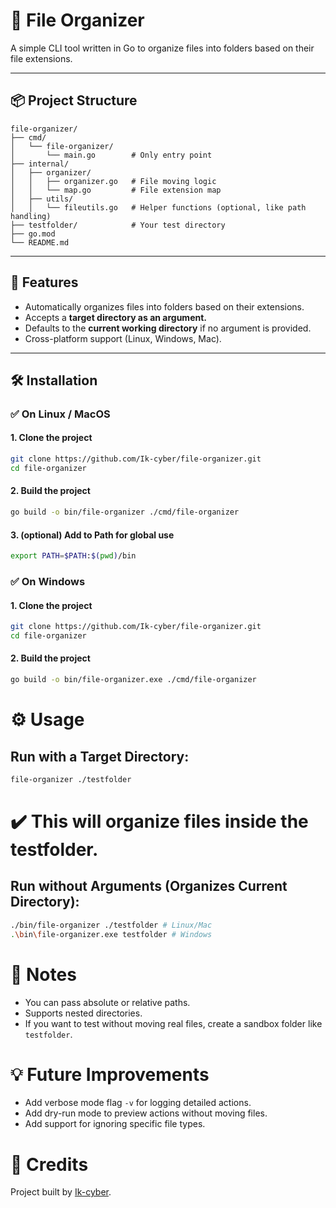 # 📂 File Organizer

A simple CLI tool written in Go to organize files into folders based on their file extensions.

---

## 📦 Project Structure

```text
file-organizer/
├── cmd/
│   └── file-organizer/
│       └── main.go        # Only entry point
├── internal/
│   ├── organizer/
│   │   ├── organizer.go   # File moving logic
│   │   └── map.go         # File extension map
│   ├── utils/
│   │   └── fileutils.go   # Helper functions (optional, like path handling)
├── testfolder/            # Your test directory
├── go.mod
└── README.md
```

---

## 🚀 Features

- Automatically organizes files into folders based on their extensions.
- Accepts a **target directory as an argument.**
- Defaults to the **current working directory** if no argument is provided.
- Cross-platform support (Linux, Windows, Mac).

---

## 🛠️ Installation

### ✅ On Linux / MacOS

#### 1. Clone the project

```bash
git clone https://github.com/Ik-cyber/file-organizer.git
cd file-organizer
```

#### 2. Build the project

```bash
go build -o bin/file-organizer ./cmd/file-organizer
```

#### 3. (optional) Add to Path for global use

```bash
export PATH=$PATH:$(pwd)/bin
```

### ✅ On Windows

#### 1. Clone the project

```bash
git clone https://github.com/Ik-cyber/file-organizer.git
cd file-organizer
```

#### 2. Build the project

```bash
go build -o bin/file-organizer.exe ./cmd/file-organizer
```

# ⚙️ Usage

## Run with a Target Directory:

```bash
file-organizer ./testfolder
```

# ✔️ This will organize files inside the testfolder.

## Run without Arguments (Organizes Current Directory):

```bash
./bin/file-organizer ./testfolder # Linux/Mac
.\bin\file-organizer.exe testfolder # Windows
```

# 📝 Notes

- You can pass absolute or relative paths.
- Supports nested directories.
- If you want to test without moving real files, create a sandbox folder like `testfolder`.

# 💡 Future Improvements

- Add verbose mode flag `-v` for logging detailed actions.
- Add dry-run mode to preview actions without moving files.
- Add support for ignoring specific file types.

# 🙏 Credits

Project built by [Ik-cyber](https://github.com/Ik-cyber).

